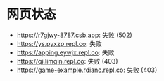 # 网页状态
- https://r7gjwy-8787.csb.app: 失败 (502)
- https://ys.pyxzp.repl.co: 失败
- https://apping.eywjx.repl.co: 失败
- https://qi.limqin.repl.co: 失败 (403)
- https://game-example.rdianc.repl.co: 失败 (403)

